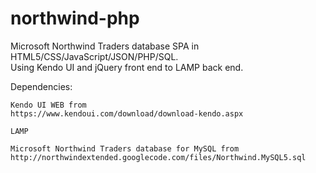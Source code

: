 northwind-php
=============

Microsoft Northwind Traders database SPA in HTML5/CSS/JavaScript/JSON/PHP/SQL.<br>
Using Kendo UI and jQuery front end to LAMP back end.

Dependencies:

	Kendo UI WEB from
	https://www.kendoui.com/download/download-kendo.aspx

	LAMP

	Microsoft Northwind Traders database for MySQL from
	http://northwindextended.googlecode.com/files/Northwind.MySQL5.sql
